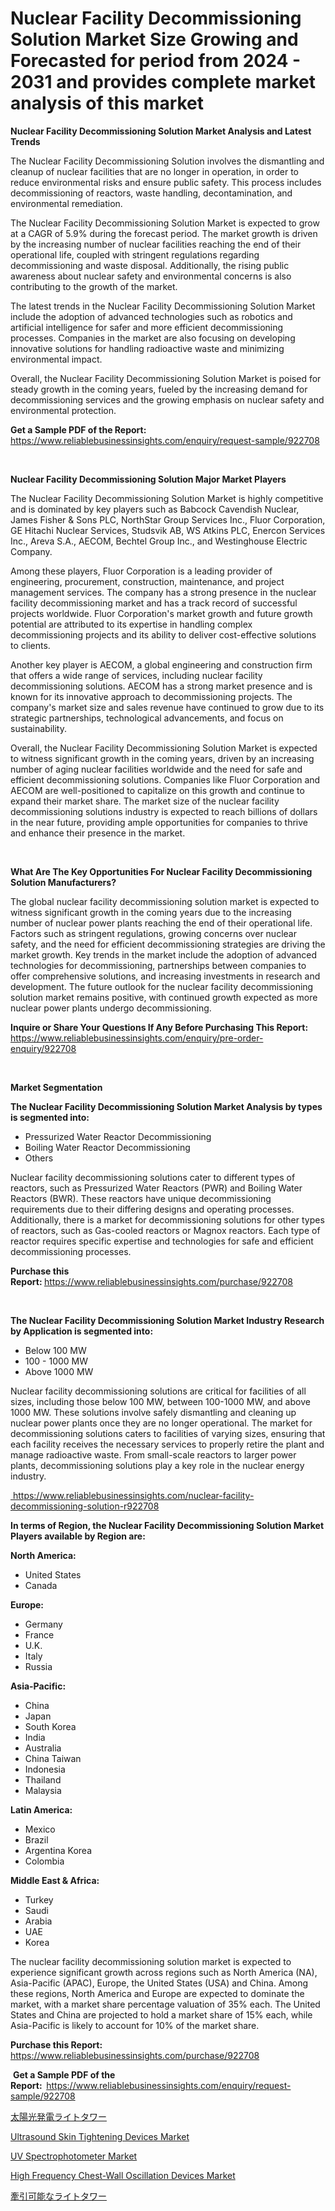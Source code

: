 <p><h1>Nuclear Facility Decommissioning Solution Market Size Growing and Forecasted for period from 2024 - 2031 and provides complete market analysis of this market</h1></p><p><strong>Nuclear Facility Decommissioning Solution Market Analysis and Latest Trends</strong></p>
<p><p>The Nuclear Facility Decommissioning Solution involves the dismantling and cleanup of nuclear facilities that are no longer in operation, in order to reduce environmental risks and ensure public safety. This process includes decommissioning of reactors, waste handling, decontamination, and environmental remediation.</p><p>The Nuclear Facility Decommissioning Solution Market is expected to grow at a CAGR of 5.9% during the forecast period. The market growth is driven by the increasing number of nuclear facilities reaching the end of their operational life, coupled with stringent regulations regarding decommissioning and waste disposal. Additionally, the rising public awareness about nuclear safety and environmental concerns is also contributing to the growth of the market.</p><p>The latest trends in the Nuclear Facility Decommissioning Solution Market include the adoption of advanced technologies such as robotics and artificial intelligence for safer and more efficient decommissioning processes. Companies in the market are also focusing on developing innovative solutions for handling radioactive waste and minimizing environmental impact.</p><p>Overall, the Nuclear Facility Decommissioning Solution Market is poised for steady growth in the coming years, fueled by the increasing demand for decommissioning services and the growing emphasis on nuclear safety and environmental protection.</p></p>
<p><strong>Get a Sample PDF of the Report:&nbsp;</strong> <a href="https://www.reliablebusinessinsights.com/enquiry/request-sample/922708">https://www.reliablebusinessinsights.com/enquiry/request-sample/922708</a></p>
<p>&nbsp;</p>
<p><strong>Nuclear Facility Decommissioning Solution Major Market Players</strong></p>
<p><p>The Nuclear Facility Decommissioning Solution Market is highly competitive and is dominated by key players such as Babcock Cavendish Nuclear, James Fisher & Sons PLC, NorthStar Group Services Inc., Fluor Corporation, GE Hitachi Nuclear Services, Studsvik AB, WS Atkins PLC, Enercon Services Inc., Areva S.A., AECOM, Bechtel Group Inc., and Westinghouse Electric Company.</p><p>Among these players, Fluor Corporation is a leading provider of engineering, procurement, construction, maintenance, and project management services. The company has a strong presence in the nuclear facility decommissioning market and has a track record of successful projects worldwide. Fluor Corporation's market growth and future growth potential are attributed to its expertise in handling complex decommissioning projects and its ability to deliver cost-effective solutions to clients.</p><p>Another key player is AECOM, a global engineering and construction firm that offers a wide range of services, including nuclear facility decommissioning solutions. AECOM has a strong market presence and is known for its innovative approach to decommissioning projects. The company's market size and sales revenue have continued to grow due to its strategic partnerships, technological advancements, and focus on sustainability.</p><p>Overall, the Nuclear Facility Decommissioning Solution Market is expected to witness significant growth in the coming years, driven by an increasing number of aging nuclear facilities worldwide and the need for safe and efficient decommissioning solutions. Companies like Fluor Corporation and AECOM are well-positioned to capitalize on this growth and continue to expand their market share. The market size of the nuclear facility decommissioning solutions industry is expected to reach billions of dollars in the near future, providing ample opportunities for companies to thrive and enhance their presence in the market.</p></p>
<p>&nbsp;</p>
<p><strong>What Are The Key Opportunities For Nuclear Facility Decommissioning Solution Manufacturers?</strong></p>
<p><p>The global nuclear facility decommissioning solution market is expected to witness significant growth in the coming years due to the increasing number of nuclear power plants reaching the end of their operational life. Factors such as stringent regulations, growing concerns over nuclear safety, and the need for efficient decommissioning strategies are driving the market growth. Key trends in the market include the adoption of advanced technologies for decommissioning, partnerships between companies to offer comprehensive solutions, and increasing investments in research and development. The future outlook for the nuclear facility decommissioning solution market remains positive, with continued growth expected as more nuclear power plants undergo decommissioning.</p></p>
<p><strong>Inquire or Share Your Questions If Any Before Purchasing This Report:</strong> <a href="https://www.reliablebusinessinsights.com/enquiry/pre-order-enquiry/922708">https://www.reliablebusinessinsights.com/enquiry/pre-order-enquiry/922708</a></p>
<p>&nbsp;</p>
<p><strong>Market Segmentation</strong></p>
<p><strong>The Nuclear Facility Decommissioning Solution Market Analysis by types is segmented into:</strong></p>
<p><ul><li>Pressurized Water Reactor Decommissioning</li><li>Boiling Water Reactor Decommissioning</li><li>Others</li></ul></p>
<p><p>Nuclear facility decommissioning solutions cater to different types of reactors, such as Pressurized Water Reactors (PWR) and Boiling Water Reactors (BWR). These reactors have unique decommissioning requirements due to their differing designs and operating processes. Additionally, there is a market for decommissioning solutions for other types of reactors, such as Gas-cooled reactors or Magnox reactors. Each type of reactor requires specific expertise and technologies for safe and efficient decommissioning processes.</p></p>
<p><strong>Purchase this Report:&nbsp;</strong><a href="https://www.reliablebusinessinsights.com/purchase/922708">https://www.reliablebusinessinsights.com/purchase/922708</a></p>
<p>&nbsp;</p>
<p><strong>The Nuclear Facility Decommissioning Solution Market Industry Research by Application is segmented into:</strong></p>
<p><ul><li>Below 100 MW</li><li>100 - 1000 MW</li><li>Above 1000 MW</li></ul></p>
<p><p>Nuclear facility decommissioning solutions are critical for facilities of all sizes, including those below 100 MW, between 100-1000 MW, and above 1000 MW. These solutions involve safely dismantling and cleaning up nuclear power plants once they are no longer operational. The market for decommissioning solutions caters to facilities of varying sizes, ensuring that each facility receives the necessary services to properly retire the plant and manage radioactive waste. From small-scale reactors to larger power plants, decommissioning solutions play a key role in the nuclear energy industry.</p></p>
<p><a href="https://www.reliablebusinessinsights.com/nuclear-facility-decommissioning-solution-r922708">&nbsp;https://www.reliablebusinessinsights.com/nuclear-facility-decommissioning-solution-r922708</a></p>
<p><strong>In terms of Region, the Nuclear Facility Decommissioning Solution Market Players available by Region are:</strong></p>
<p>
    <p> <strong> North America: </strong>
        <ul>
            <li>United States</li>
            <li>Canada</li>
        </ul>
        </p> 
    <p> <strong> Europe: </strong>
        <ul>
            <li>Germany</li>
            <li>France</li>
            <li>U.K.</li>
            <li>Italy</li>
            <li>Russia</li>
        </ul>
        </p> 
    <p> <strong> Asia-Pacific: </strong>
        <ul>
            <li>China</li>
            <li>Japan</li>
            <li>South Korea</li>
            <li>India</li>
            <li>Australia</li>
            <li>China Taiwan</li>
            <li>Indonesia</li>
            <li>Thailand</li>
            <li>Malaysia</li>
        </ul>
        </p> 
    <p> <strong> Latin America: </strong>
        <ul>
            <li>Mexico</li>
            <li>Brazil</li>
            <li>Argentina Korea</li>
            <li>Colombia</li>
        </ul>
        </p> 
    <p> <strong> Middle East & Africa: </strong>
        <ul>
            <li>Turkey</li>
            <li>Saudi</li>
            <li>Arabia</li>
            <li>UAE</li>
            <li>Korea</li>
        </ul>
    </p>
    </p>
<p><p>The nuclear facility decommissioning solution market is expected to experience significant growth across regions such as North America (NA), Asia-Pacific (APAC), Europe, the United States (USA) and China. Among these regions, North America and Europe are expected to dominate the market, with a market share percentage valuation of 35% each. The United States and China are projected to hold a market share of 15% each, while Asia-Pacific is likely to account for 10% of the market share.</p></p>
<p><strong>Purchase this Report: </strong><a href="https://www.reliablebusinessinsights.com/purchase/922708">https://www.reliablebusinessinsights.com/purchase/922708</a></p>
<p>&nbsp;<strong>Get a Sample PDF of the Report:&nbsp;&nbsp;</strong><a href="https://www.reliablebusinessinsights.com/enquiry/request-sample/922708">https://www.reliablebusinessinsights.com/enquiry/request-sample/922708</a></p>
<p><strong></strong></p>
<p><p><a href="https://github.com/roulaayoub-saad/Market-Research-Report-List-2/blob/main/2791716175378.md">太陽光発電ライトタワー</a></p><p><a href="https://github.com/lubmix/Market-Research-Report-List-3/blob/main/ultrasound-skin-tightening-devices-market.md">Ultrasound Skin Tightening Devices Market</a></p><p><a href="https://www.linkedin.com/pulse/global-uv-spectrophotometer-market-size-expected-reach-cagr-cdsfe?trackingId=pxgpaiU9EeggOXbcI4XmWQ%3D%3D">UV Spectrophotometer Market</a></p><p><a href="https://github.com/joannagoyvaerts/Market-Research-Report-List-3/blob/main/high-frequency-chest-wall-oscillation-devices-market.md">High Frequency Chest-Wall Oscillation Devices Market</a></p><p><a href="https://github.com/schmahlson/Market-Research-Report-List-2/blob/main/3517531175379.md">牽引可能なライトタワー</a></p></p>
